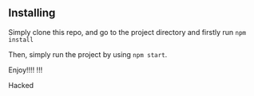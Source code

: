 
## Installing

Simply clone this repo, and go to the project directory and firstly run `npm install`

Then, simply run the project by using `npm start`.

Enjoy!!!!
!!!


Hacked
